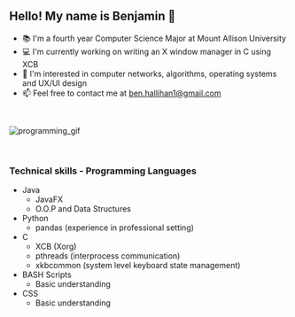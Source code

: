 ## Hello! My name is Benjamin 👋

- 📚 I'm a fourth year Computer Science Major at Mount Allison University 
- 💻 I'm currently working on writing an X window manager in C using XCB
- 👀 I'm interested in computer networks, algorithms, operating systems and UX/UI design
- 📫 Feel free to contact me at ben.hallihan1@gmail.com
<br>

![programming_gif](https://user-images.githubusercontent.com/95383688/147966535-47e63e74-ec7b-4352-bcd5-3bab2e0759b5.gif)

<br>

### Technical skills - Programming Languages
- Java
  * JavaFX
  * O.O.P and Data Structures
- Python
  * pandas (experience in professional setting)
- C
  * XCB (Xorg)
  * pthreads (interprocess communication)
  * xkbcommon (system level keyboard state management)
- BASH Scripts
  * Basic understanding
- CSS
  * Basic understanding


<!---
Benjru/Benjru is a ✨ special ✨ repository because its `README.md` (this file) appears on your GitHub profile.
You can click the Preview link to take a look at your changes.
--->
